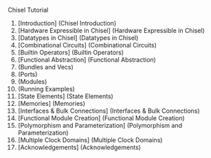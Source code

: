 Chisel Tutorial

1. [Introduction] (Chisel Introduction)
1. [Hardware Expressible in Chisel] (Hardware Expressible in Chisel)
1. [Datatypes in Chisel] (Datatypes in Chisel)
1. [Combinational Circuits] (Combinational Circuits)
1. [Builtin Operators] (Builtin Operators)
1. [Functional Abstraction] (Functional Abstraction)
1. (Bundles and Vecs)
1. (Ports)
1. (Modules)
1. (Running Examples)
1. [State Elements] (State Elements)
1. [Memories] (Memories)
1. [Interfaces & Bulk Connections] (Interfaces & Bulk Connections)
1. [Functional Module Creation] (Functional Module Creation)
1. [Polymorphism and Parameterization] (Polymorphism and Parameterization)
1. [Multiple Clock Domains] (Multiple Clock Domains)
1. [Acknowledgements] (Acknowledgements)